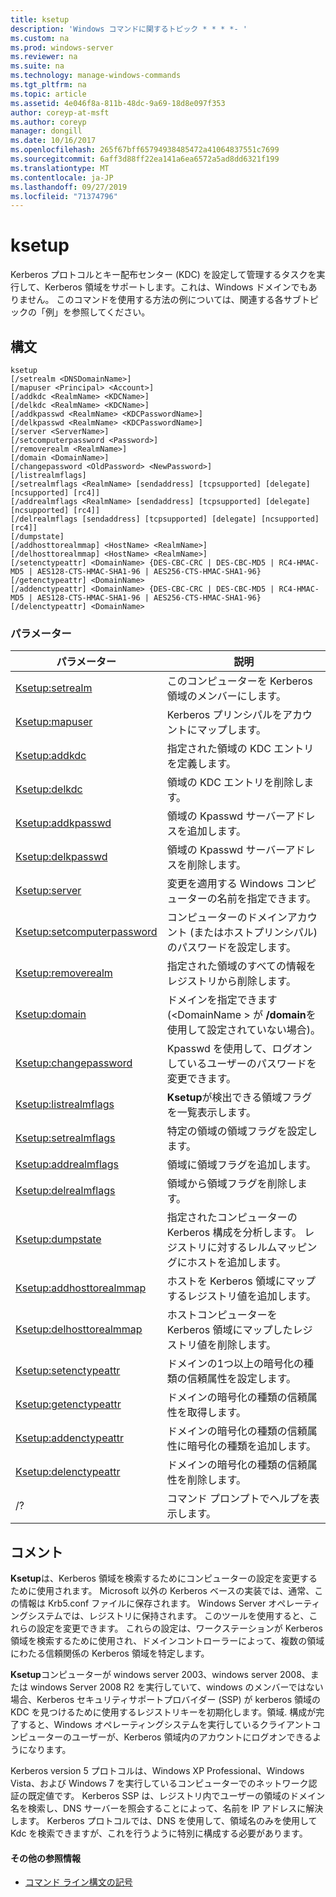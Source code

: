 ```yaml
---
title: ksetup
description: 'Windows コマンドに関するトピック * * * *- '
ms.custom: na
ms.prod: windows-server
ms.reviewer: na
ms.suite: na
ms.technology: manage-windows-commands
ms.tgt_pltfrm: na
ms.topic: article
ms.assetid: 4e046f8a-811b-48dc-9a69-18d8e097f353
author: coreyp-at-msft
ms.author: coreyp
manager: dongill
ms.date: 10/16/2017
ms.openlocfilehash: 265f67bff65794938485472a41064837551c7699
ms.sourcegitcommit: 6aff3d88ff22ea141a6ea6572a5ad8dd6321f199
ms.translationtype: MT
ms.contentlocale: ja-JP
ms.lasthandoff: 09/27/2019
ms.locfileid: "71374796"
---
```

# <a name="ksetup"></a>ksetup



Kerberos プロトコルとキー配布センター (KDC) を設定して管理するタスクを実行して、Kerberos 領域をサポートします。これは、Windows ドメインでもありません。 このコマンドを使用する方法の例については、関連する各サブトピックの「例」を参照してください。

## <a name="syntax"></a>構文

```
ksetup 
[/setrealm <DNSDomainName>] 
[/mapuser <Principal> <Account>] 
[/addkdc <RealmName> <KDCName>] 
[/delkdc <RealmName> <KDCName>]
[/addkpasswd <RealmName> <KDCPasswordName>] 
[/delkpasswd <RealmName> <KDCPasswordName>]
[/server <ServerName>] 
[/setcomputerpassword <Password>]
[/removerealm <RealmName>]  
[/domain <DomainName>] 
[/changepassword <OldPassword> <NewPassword>] 
[/listrealmflags] 
[/setrealmflags <RealmName> [sendaddress] [tcpsupported] [delegate] [ncsupported] [rc4]] 
[/addrealmflags <RealmName> [sendaddress] [tcpsupported] [delegate] [ncsupported] [rc4]] 
[/delrealmflags [sendaddress] [tcpsupported] [delegate] [ncsupported] [rc4]] 
[/dumpstate]
[/addhosttorealmmap] <HostName> <RealmName>]  
[/delhosttorealmmap] <HostName> <RealmName>]  
[/setenctypeattr] <DomainName> {DES-CBC-CRC | DES-CBC-MD5 | RC4-HMAC-MD5 | AES128-CTS-HMAC-SHA1-96 | AES256-CTS-HMAC-SHA1-96}
[/getenctypeattr] <DomainName>
[/addenctypeattr] <DomainName> {DES-CBC-CRC | DES-CBC-MD5 | RC4-HMAC-MD5 | AES128-CTS-HMAC-SHA1-96 | AES256-CTS-HMAC-SHA1-96}
[/delenctypeattr] <DomainName>

```

### <a name="parameters"></a>パラメーター

|パラメーター|説明|
|---------|-----------|
|[Ksetup:setrealm](ksetup-setrealm.md)|このコンピューターを Kerberos 領域のメンバーにします。|
|[Ksetup:mapuser](ksetup-mapuser.md)|Kerberos プリンシパルをアカウントにマップします。|
|[Ksetup:addkdc](ksetup-addkdc.md)|指定された領域の KDC エントリを定義します。|
|[Ksetup:delkdc](ksetup-delkdc.md)|領域の KDC エントリを削除します。|
|[Ksetup:addkpasswd](ksetup-addkpasswd.md)|領域の Kpasswd サーバーアドレスを追加します。|
|[Ksetup:delkpasswd](ksetup-delkpasswd.md)|領域の Kpasswd サーバーアドレスを削除します。|
|[Ksetup:server](ksetup-server.md)|変更を適用する Windows コンピューターの名前を指定できます。|
|[Ksetup:setcomputerpassword](ksetup-setcomputerpassword.md)|コンピューターのドメインアカウント (またはホストプリンシパル) のパスワードを設定します。|
|[Ksetup:removerealm](ksetup-removerealm.md)|指定された領域のすべての情報をレジストリから削除します。|
|[Ksetup:domain](ksetup-domain.md)|ドメインを指定できます (\<DomainName > が **/domain**を使用して設定されていない場合)。|
|[Ksetup:changepassword](ksetup-changepassword.md)|Kpasswd を使用して、ログオンしているユーザーのパスワードを変更できます。|
|[Ksetup:listrealmflags](ksetup-listrealmflags.md)|**Ksetup**が検出できる領域フラグを一覧表示します。|
|[Ksetup:setrealmflags](ksetup-setrealmflags.md)|特定の領域の領域フラグを設定します。|
|[Ksetup:addrealmflags](ksetup-addrealmflags.md)|領域に領域フラグを追加します。|
|[Ksetup:delrealmflags](ksetup-delrealmflags.md)|領域から領域フラグを削除します。|
|[Ksetup:dumpstate](ksetup-dumpstate.md)|指定されたコンピューターの Kerberos 構成を分析します。 レジストリに対するレルムマッピングにホストを追加します。|
|[Ksetup:addhosttorealmmap](ksetup-addhosttorealmmap.md)|ホストを Kerberos 領域にマップするレジストリ値を追加します。|
|[Ksetup:delhosttorealmmap](ksetup-delhosttorealmmap.md)|ホストコンピューターを Kerberos 領域にマップしたレジストリ値を削除します。|
|[Ksetup:setenctypeattr](ksetup-setenctypeattr.md)|ドメインの1つ以上の暗号化の種類の信頼属性を設定します。|
|[Ksetup:getenctypeattr](ksetup-getenctypeattr.md)|ドメインの暗号化の種類の信頼属性を取得します。|
|[Ksetup:addenctypeattr](ksetup-addenctypeattr.md)|ドメインの暗号化の種類の信頼属性に暗号化の種類を追加します。|
|[Ksetup:delenctypeattr](ksetup-delenctypeattr.md)|ドメインの暗号化の種類の信頼属性を削除します。|
|/?|コマンド プロンプトでヘルプを表示します。|

## <a name="remarks"></a>コメント

**Ksetup**は、Kerberos 領域を検索するためにコンピューターの設定を変更するために使用されます。 Microsoft 以外の Kerberos ベースの実装では、通常、この情報は Krb5.conf ファイルに保存されます。 Windows Server オペレーティングシステムでは、レジストリに保持されます。 このツールを使用すると、これらの設定を変更できます。 これらの設定は、ワークステーションが Kerberos 領域を検索するために使用され、ドメインコントローラーによって、複数の領域にわたる信頼関係の Kerberos 領域を特定します。

**Ksetup**コンピューターが windows server 2003、windows server 2008、または windows Server 2008 R2 を実行していて、windows のメンバーではない場合、Kerberos セキュリティサポートプロバイダー (SSP) が kerberos 領域の KDC を見つけるために使用するレジストリキーを初期化します。領域. 構成が完了すると、Windows オペレーティングシステムを実行しているクライアントコンピューターのユーザーが、Kerberos 領域内のアカウントにログオンできるようになります。

Kerberos version 5 プロトコルは、Windows XP Professional、Windows Vista、および Windows 7 を実行しているコンピューターでのネットワーク認証の既定値です。 Kerberos SSP は、レジストリ内でユーザーの領域のドメイン名を検索し、DNS サーバーを照会することによって、名前を IP アドレスに解決します。 Kerberos プロトコルでは、DNS を使用して、領域名のみを使用して Kdc を検索できますが、これを行うように特別に構成する必要があります。

#### <a name="additional-references"></a>その他の参照情報

-   [コマンド ライン構文の記号](command-line-syntax-key.md)